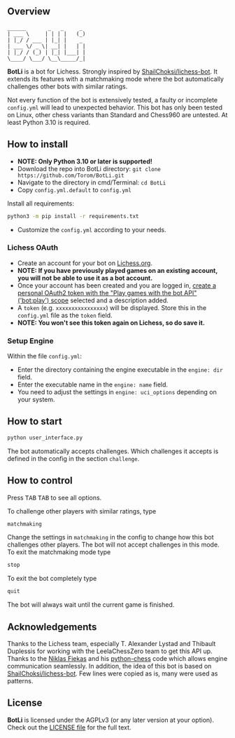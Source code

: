 ## Overview

```
______       _   _     _ 
| ___ \     | | | |   (_)
| |_/ / ___ | |_| |    _ 
| ___ \/ _ \| __| |   | |
| |_/ / (_) | |_| |___| |
\____/ \___/ \__\_____/_|
```

**BotLi** is a bot for Lichess. Strongly inspired by [ShailChoksi/lichess-bot](https://github.com/ShailChoksi/lichess-bot). It extends its features with a matchmaking mode where the bot automatically challenges other bots with similar ratings.

Not every function of the bot is extensively tested, a faulty or incomplete `config.yml` will lead to unexpected behavior. This bot has only been tested on Linux, other chess variants than Standard and Chess960 are untested. At least Python 3.10 is required.

## How to install

- **NOTE: Only Python 3.10 or later is supported!**
- Download the repo into BotLi directory: `git clone https://github.com/Torom/BotLi.git`
- Navigate to the directory in cmd/Terminal: `cd BotLi`
- Copy `config.yml.default` to `config.yml`

Install all requirements:
```bash
python3 -m pip install -r requirements.txt
```

- Customize the `config.yml` according to your needs.

### Lichess OAuth
- Create an account for your bot on [Lichess.org](https://lichess.org/signup).
- **NOTE: If you have previously played games on an existing account, you will not be able to use it as a bot account.**
- Once your account has been created and you are logged in, [create a personal OAuth2 token with the "Play games with the bot API" ('bot:play') scope](https://lichess.org/account/oauth/token/create?scopes[]=bot:play&description=lichess-bot) selected and a description added.
- A `token` (e.g. `xxxxxxxxxxxxxxxx`) will be displayed. Store this in the `config.yml` file as the `token` field.
- **NOTE: You won't see this token again on Lichess, so do save it.**

### Setup Engine
Within the file `config.yml`:
- Enter the directory containing the engine executable in the `engine: dir` field.
- Enter the executable name in the `engine: name` field.
- You need to adjust the settings in `engine: uci_options` depending on your system.

## How to start

```bash
python user_interface.py
```
The bot automatically accepts challenges. Which challenges it accepts is defined in the config in the section `challenge`.

## How to control

Press <kbd>TAB</kbd> <kbd>TAB</kbd> to see all options.

To challenge other players with similar ratings, type
```bash
matchmaking
```

Change the settings in `matchmaking` in the config to change how this bot challenges other players. The bot will not accept challenges in this mode. To exit the matchmaking mode type
```bash
stop
```

To exit the bot completely type
```bash
quit
```

The bot will always wait until the current game is finished.


## Acknowledgements
Thanks to the Lichess team, especially T. Alexander Lystad and Thibault Duplessis for working with the LeelaChessZero team to get this API up. Thanks to the [Niklas Fiekas](https://github.com/niklasf) and his [python-chess](https://github.com/niklasf/python-chess) code which allows engine communication seamlessly. In addition, the idea of this bot is based on [ShailChoksi/lichess-bot](https://github.com/ShailChoksi/lichess-bot). Few lines were copied as is, many were used as patterns.

## License
**BotLi** is licensed under the AGPLv3 (or any later version at your option). Check out the [LICENSE file](/LICENSE) for the full text.